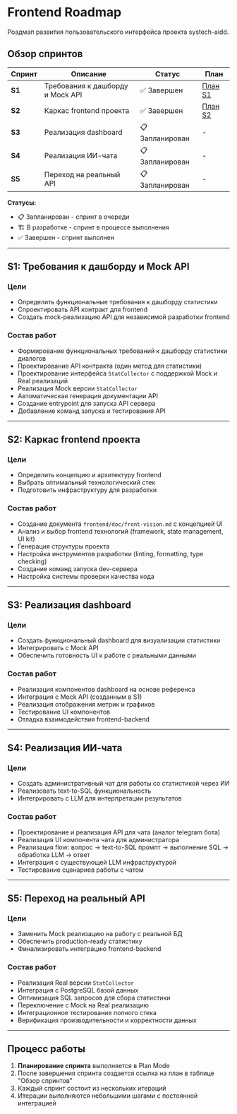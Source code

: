 # Frontend Roadmap

Роадмап развития пользовательского интерфейса проекта systech-aidd.

## Обзор спринтов

| Спринт | Описание                         | Статус          | План                               |
| ------ | -------------------------------- | --------------- | ---------------------------------- |
| **S1** | Требования к дашборду и Mock API | ✅ Завершен     | [План S1](./sprint-s1-plan.md)     |
| **S2** | Каркас frontend проекта          | ✅ Завершен     | [План S2](./plans/s2-init-plan.md) |
| **S3** | Реализация dashboard             | 📋 Запланирован | -                                  |
| **S4** | Реализация ИИ-чата               | 📋 Запланирован | -                                  |
| **S5** | Переход на реальный API          | 📋 Запланирован | -                                  |

**Статусы:**

- 📋 Запланирован - спринт в очереди
- 🏗️ В разработке - спринт в процессе выполнения
- ✅ Завершен - спринт выполнен

---

## S1: Требования к дашборду и Mock API

### Цели

- Определить функциональные требования к дашборду статистики
- Спроектировать API контракт для frontend
- Создать mock-реализацию API для независимой разработки frontend

### Состав работ

- Формирование функциональных требований к дашборду статистики диалогов
- Проектирование API контракта (один метод для статистики)
- Проектирование интерфейса `StatCollector` с поддержкой Mock и Real реализаций
- Реализация Mock версии `StatCollector`
- Автоматическая генерация документации API
- Создание entrypoint для запуска API сервера
- Добавление команд запуска и тестирования API

---

## S2: Каркас frontend проекта

### Цели

- Определить концепцию и архитектуру frontend
- Выбрать оптимальный технологический стек
- Подготовить инфраструктуру для разработки

### Состав работ

- Создание документа `frontend/doc/front-vision.md` с концепцией UI
- Анализ и выбор frontend технологий (framework, state management, UI kit)
- Генерация структуры проекта
- Настройка инструментов разработки (linting, formatting, type checking)
- Создание команд запуска dev-сервера
- Настройка системы проверки качества кода

---

## S3: Реализация dashboard

### Цели

- Создать функциональный dashboard для визуализации статистики
- Интегрировать с Mock API
- Обеспечить готовность UI к работе с реальными данными

### Состав работ

- Реализация компонентов dashboard на основе референса
- Интеграция с Mock API (созданным в S1)
- Реализация отображения метрик и графиков
- Тестирование UI компонентов
- Отладка взаимодействия frontend-backend

---

## S4: Реализация ИИ-чата

### Цели

- Создать административный чат для работы со статистикой через ИИ
- Реализовать text-to-SQL функциональность
- Интегрировать с LLM для интерпретации результатов

### Состав работ

- Проектирование и реализация API для чата (аналог telegram бота)
- Реализация UI компонента чата для администратора
- Реализация flow: вопрос → text-to-SQL промпт → выполнение SQL → обработка LLM → ответ
- Интеграция с существующей LLM инфраструктурой
- Тестирование сценариев работы с чатом

---

## S5: Переход на реальный API

### Цели

- Заменить Mock реализацию на работу с реальной БД
- Обеспечить production-ready статистику
- Финализировать интеграцию frontend-backend

### Состав работ

- Реализация Real версии `StatCollector`
- Интеграция с PostgreSQL базой данных
- Оптимизация SQL запросов для сбора статистики
- Переключение с Mock на Real реализацию
- Интеграционное тестирование полного стека
- Верификация производительности и корректности данных

---

## Процесс работы

1. **Планирование спринта** выполняется в Plan Mode
2. После завершения спринта создается ссылка на план в таблице "Обзор спринтов"
3. Каждый спринт состоит из нескольких итераций
4. Итерации выполняются небольшими шагами с постоянной интеграцией

